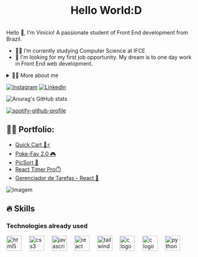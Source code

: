 <!--título-->
<div id="user-content-toc">
  <ul align="center">
    <summary><h1 style="display: inline-block">Hello World:D</h1></summary>
</div>

<!-- Presentation -->
<p>
  Hello 👋, I'm Vinicio! A passionate student of Front End development from Brazil.

  - 👨‍💻 I’m currently studying Computer Science at IFCE
  - 👀 I'm looking for my first job opportunity. My dream is to one day work in Front End web development.
</p>

<details>
  <summary>👨‍💻 More about me</summary>

  - 💬 I'm 18 years old and currently live in Brazil. I started my career in graphic design and, when I moved to programming, I fell in love with front-end development. This area combines two of my greatest passions: design and communication. I enjoy conveying ideas and connecting with users through the interfaces and experiences I create, providing fluid and engaging interactions in each application I develop.

  - ⚡ I'm passionate about games, bodybuilding, programming and music! I have a natural curiosity for the world of front-end development and I'm always looking for new projects to explore and improve my skills. I love diving into challenges that allow me to grow both technically and personally.
</details>

<!-- Links -->
[![Instagram](https://img.shields.io/badge/Instagram-E4405F?style=for-the-badge&logo=instagram&logoColor=white)](https://www.instagram.com/vinnykkkkj/)
[![LinkedIn](https://img.shields.io/badge/LinkedIn-0077B5?style=for-the-badge&logo=linkedin&logoColor=white)](https://www.linkedin.com/in/josé-vinicio-olivindo-dias-7b81b320b/)

<!-- GithubStats -->
![Anurag's GitHub stats](https://github-readme-stats.vercel.app/api?username=vinicioolivindo&theme=tokyonight&show_icons=true)

[![spotify-github-profile](https://spotify-github-profile.kittinanx.com/api/view?uid=31hmmwzzh6otxht2cabnp32yi2qy&cover_image=true&theme=natemoo-re&show_offline=true&background_color=121212&interchange=false&bar_color=53b14f&bar_color_cover=true)](https://github.com/kittinan/spotify-github-profile)

<!-- Portfolio -->
## 👨‍💻 Portfolio:
- [Quick Cart 🛒⚡](https://github.com/vinicioolivindo/QuickCart)
- [Poke-Fav 2.0 🎮](https://github.com/vinicioolivindo/Poke-Fav-2.0)
- [PicSort 📸](https://github.com/vinicioolivindo/PicSort)
- [React Timer Pro⏱️](https://github.com/vinicioolivindo/React-Timer-Pro)
- [Gerenciador de Tarefas - React 📃](https://github.com/vinicioolivindo/gerenciador-tarefas-React/)

<!-- GIF -->
<p align="left">
  <img align="center" src="https://i.pinimg.com/originals/f5/8f/e8/f58fe8e19a7e25ddf0c459a3599261d6.gif" alt="Imagem">
</p>

## 🔥 Skills
<!-- Skills: Programming Languages -->
  <div style="flex-basis: 48%;">
    <h3>Technologies already used</h3>
  <img src="https://skillicons.dev/icons?i=html" height="40" alt="html5 logo"  />
  <img width="12" />
  <img src="https://skillicons.dev/icons?i=css" height="40" alt="css3 logo"  />
  <img width="12" />
  <img src="https://skillicons.dev/icons?i=js" height="40" alt="javascript logo"  />
  <img width="12" />
  <img src="https://skillicons.dev/icons?i=react" height="40" alt="react logo"  />
  <img width="12" />
  <img src="https://skillicons.dev/icons?i=tailwind" height="40" alt="tailwindcss logo"  />
  <img width="12" />
  <img src="https://skillicons.dev/icons?i=swift" height="40" alt="c logo"  />
  <img width="12" />
  <img src="https://skillicons.dev/icons?i=c" height="40" alt="c logo"  />
  <img width="12" />
  <img src="https://skillicons.dev/icons?i=py" height="40" alt="python logo"  />

###
  </div>
  
